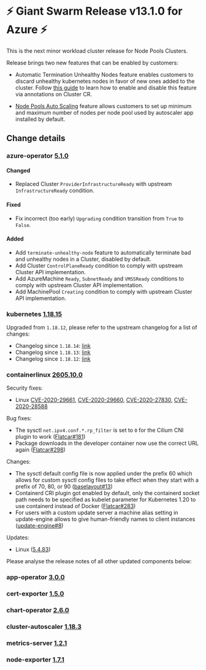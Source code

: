 # :zap: Giant Swarm Release v13.1.0 for Azure :zap:

This is the next minor workload cluster release for Node Pools Clusters.

Release brings two new features that can be enabled by customers:

- Automatic Termination Unhealthy Nodes feature enables customers to discard unhealthy kubernetes nodes in favor of new ones added to the cluster. Follow [this guide](https://docs.giantswarm.io/basics/automatic-termination-of-bad-nodes/) to learn how to enable and disable this feature via annotations on Cluster CR.

- [Node Pools Auto Scaling](https://docs.giantswarm.io/basics/nodepools/#autoscaling) feature allows customers to set up minimum and maximum number of nodes per node pool used by autoscaler app installed by default.


## Change details


### azure-operator [5.1.0](https://github.com/giantswarm/aws-operator/releases/tag/v5.1.0)

#### Changed
- Replaced Cluster `ProviderInfrastructureReady` with upstream `InfrastructureReady` condition.
#### Fixed
- Fix incorrect (too early) `Upgrading` condition transition from `True` to `False`.
#### Added
- Add `terminate-unhealthy-node` feature to automatically terminate bad and unhealthy nodes in a Cluster, disabled by default.
- Add Cluster `ControlPlaneReady` condition to comply with upstream Cluster API implementation.
- Add AzureMachine `Ready`, `SubnetReady` and `VMSSReady` conditions to comply with upstream Cluster API implementation.
- Add MachinePool `Creating` condition to comply with upstream Cluster API implementation.

### kubernetes [1.18.15](https://github.com/kubernetes/kubernetes/releases/tag/v1.18.15)

Upgraded from `1.18.12`, please refer to the upstream changelog for a list of changes:

- Changelog since `1.18.14`: [link](https://github.com/kubernetes/kubernetes/blob/master/CHANGELOG/CHANGELOG-1.18.md#changelog-since-v11814)
- Changelog since `1.18.13`: [link](https://github.com/kubernetes/kubernetes/blob/master/CHANGELOG/CHANGELOG-1.18.md#changelog-since-v11813) 
- Changelog since `1.18.12`: [link](https://github.com/kubernetes/kubernetes/blob/master/CHANGELOG/CHANGELOG-1.18.md#changelog-since-v11812)


### containerlinux [2605.10.0](https://www.flatcar-linux.org/releases/#release-2605.10.0)

Security fixes:

*   Linux [CVE-2020-29661](https://nvd.nist.gov/vuln/detail/CVE-2020-29661), [CVE-2020-29660](https://nvd.nist.gov/vuln/detail/CVE-2020-29660), [CVE-2020-27830](https://nvd.nist.gov/vuln/detail/CVE-2020-27830), [CVE-2020-28588](https://nvd.nist.gov/vuln/detail/CVE-2020-28588)

Bug fixes:

*   The sysctl `net.ipv4.conf.*.rp_filter` is set to `0` for the Cilium CNI plugin to work ([Flatcar#181](https://github.com/kinvolk/Flatcar/issues/181))
*   Package downloads in the developer container now use the correct URL again ([Flatcar#298](https://github.com/kinvolk/Flatcar/issues/298))

Changes:

*   The sysctl default config file is now applied under the prefix 60 which allows for custom sysctl config files to take effect when they start with a prefix of 70, 80, or 90 ([baselayout#13](https://github.com/kinvolk/baselayout/pull/13))
*   Containerd CRI plugin got enabled by default, only the containerd socket path needs to be specified as kubelet parameter for Kubernetes 1.20 to use containerd instead of Docker ([Flatcar#283](https://github.com/kinvolk/Flatcar/issues/283))
*   For users with a custom update server a machine alias setting in update-engine allows to give human-friendly names to client instances ([update-engine#8](https://github.com/kinvolk/update_engine/pull/8))

Updates:

*   Linux ([5.4.83](https://lwn.net/Articles/839875/))


Please analyse the release notes of all other updated components below:

### app-operator [3.0.0](https://github.com/giantswarm/app-operator/blob/master/CHANGELOG.md#300---2021-01-05)
### cert-exporter [1.5.0](https://github.com/giantswarm/cert-exporter/blob/master/CHANGELOG.md#150---2021-01-05)
### chart-operator [2.6.0](https://github.com/giantswarm/chart-operator/blob/master/CHANGELOG.md#260---2020-12-21)
### cluster-autoscaler [1.18.3](https://github.com/giantswarm/cluster-autoscaler-app/blob/release-v1.18.x/CHANGELOG.md#1183---2020-11-03)
### metrics-server [1.2.1](https://github.com/giantswarm/metrics-server-app/blob/master/CHANGELOG.md#121---2020-12-10)
### node-exporter [1.7.1](https://github.com/giantswarm/node-exporter-app/blob/master/CHANGELOG.md#171---2020-12-11)
